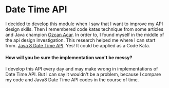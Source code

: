 # Date Time API
I decided to develop this module when I saw that I want to improve my API design skills. Then I remembered code katas technique
from some articles and Java champion [Ozcan Acar](https://github.com/ozcanacar). In order to, I found myself in the middle of the api design investigation. This research
helped me where I can start from. [Java 8 Date Time API](https://docs.oracle.com/javase/8/docs/api/java/time/package-summary.html). Yes! It could be applied as a Code Kata. 

#### How will you be sure the implementation won't be messy?

I develop this API every day and may make wrong in implementations of Date Time API. But I can say it wouldn't be a problem,
because I compare my code and Java8 Date Time API codes in the course of time.
